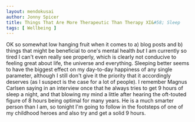 ```yaml
---
layout: mendokusai
author: Jonny Spicer
title: Things That Are More Therapeutic Than Therapy XI&#58; Sleep
tags: [ Wellbeing ]
---
```

OK so somewhat low hanging fruit when it comes to a) blog posts and b) things that might be beneficial to one's mental health *but* I am currently so tired I can't even really see
properly, which is clearly not conducive to feeling great about life, the universe and everything. Sleeping better seems to have the biggest effect on my day-to-day happiness of any
single parameter, although I still don't give it the priority that it accordingly deserves (as I suspect is the case for a lot of people). I remember Magnus Carlsen saying in an
interview once that he always tries to get 9 hours of sleep a night, and that blowing my mind a little after hearing the oft-touted figure of 8 hours being optimal for many years.
He is a much smarter person than I am, so tonight I'm going to follow in the footsteps of one of my childhood heroes and also try and get a solid 9 hours.
